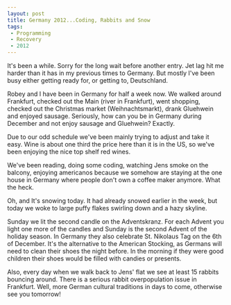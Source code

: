 ```yaml
---
layout: post
title: Germany 2012...Coding, Rabbits and Snow  
tags:
 - Programming
 - Recovery
 - 2012
---
```


It's been a while. Sorry for the long wait before another entry. Jet lag hit me harder than it has in my previous times to Germany.  But mostly I've been busy either getting ready for, or getting to, Deutschland.

Robey and I have been in Germany for half a week now.  We walked around Frankfurt, checked out the Main (river in Frankfurt), went shopping, checked out the Christmas market (Weihnachtsmarkt), drank Gluehwein and enjoyed sausage.  Seriously, how can you be in Germany during December and not enjoy sausage and Gluehwein?  Exactly.

Due to our odd schedule we've been mainly trying to adjust and take it easy.  Wine is about one third the price here than it is in the US, so we've been enjoying the nice top shelf red wines.  

We've been reading, doing some coding, watching Jens smoke on the balcony, enjoying americanos because we somehow are staying at the one house in Germany where people don't own a coffee maker anymore.  What the heck.

Oh, and It's snowing today.  It had already snowed earlier in the week, but today we woke to large puffy flakes swirling down and a hazy skyline.  

Sunday we lit the second candle on the Adventskranz.  For each Advent you light one more of the candles and Sunday is the second Advent of the holiday season.  In Germany they also celebrate St. Nikolaus Tag on the 6th of December.  It's the alternative to the American Stocking, as Germans will need to clean their shoes the night before. In the morning if they were good children their shoes would be filled with candies or presents.           

Also, every day when we walk back to Jens' flat we see at least 15 rabbits bouncing around.  There is a serious rabbit overpopulation issue in Frankfurt.  Well, more German cultural traditions in days to come, otherwise see you tomorrow!
